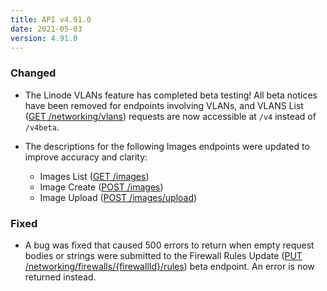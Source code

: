 ```yaml
---
title: API v4.91.0
date: 2021-05-03
version: 4.91.0
---
```


### Changed

- The Linode VLANs feature has completed beta testing! All beta notices have been removed for endpoints involving VLANs, and VLANS List ([GET /networking/vlans](https://www.linode.com/docs/api/networking/#vlans-list)) requests are now accessible at `/v4` instead of `/v4beta`.

- The descriptions for the following Images endpoints were updated to improve accuracy and clarity:
    - Images List ([GET /images](https://www.linode.com/docs/api/images/#images-list))
    - Image Create ([POST /images](https://www.linode.com/docs/api/images/#image-create))
    - Image Upload ([POST /images/upload](https://www.linode.com/docs/api/images/#image-upload))

### Fixed

- A bug was fixed that caused 500 errors to return when empty request bodies or strings were submitted to the Firewall Rules Update ([PUT /networking/firewalls/{firewallId}/rules](https://www.linode.com/docs/api/networking/#firewall-rules-update)) beta endpoint. An error is now returned instead.
